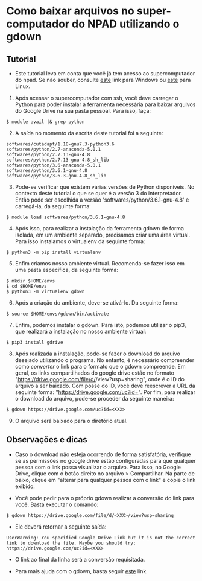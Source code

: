 # Como baixar arquivos no super-computador do NPAD utilizando o gdown

## Tutorial

- Este tutorial leva em conta que você já tem acesso ao supercomputador do npad. Se não souber, consulte [este](http://npad.ufrn.br/tutoriais/introducaoSupercomputador-parte1-windows.php) link para Windows ou [este](http://npad.ufrn.br/tutoriais/introducaoSupercomputador-parte1-linux.php) para Linux.

1. Após acessar o supercomputador com ssh, você deve carregar o Python para poder instalar a ferramenta necessária para baixar arquivos do Google Drive na sua pasta pessoal. Para isso, faça:

`$ module avail |& grep python`

2. A saída no momento da escrita deste tutorial foi a seguinte:

```
softwares/cutadapt/1.18-gnu7.3-python3.6
softwares/python/2.7-anaconda-5.0.1
softwares/python/2.7.13-gnu-4.8
softwares/python/2.7.13-gnu-4.8_sh_lib
softwares/python/3.6-anaconda-5.0.1
softwares/python/3.6.1-gnu-4.8
softwares/python/3.6.3-gnu-4.8_sh_lib
```

3. Pode-se verificar que existem várias versões de Python disponíveis. No contexto deste tutorial o que se quer é a versão 3 do interpretador. Então pode ser escolhida a versão 'softwares/python/3.6.1-gnu-4.8' e carregá-la, da seguinte forma:

`$ module load softwares/python/3.6.1-gnu-4.8`

4. Após isso, para realizar a instalação da ferramenta gdown de forma isolada, em um ambiente separado, precisamos criar uma área virtual. Para isso instalamos o virtualenv da seguinte forma:

`$ python3 -m pip install virtualenv`

5. Enfim criamos nosso ambiente virtual. Recomenda-se fazer isso em uma pasta específica, da seguinte forma:

```
$ mkdir $HOME/envs
$ cd $HOME/envs
$ python3 -m virtualenv gdown
```

6. Após a criação do ambiente, deve-se ativá-lo. Da seguinte forma:

`$ source $HOME/envs/gdown/bin/activate` 

7. Enfim, podemos instalar o gdown. Para isto, podemos utilizar o pip3, que realizará a instalação no nosso ambiente virtual:

`$ pip3 install gdrive`

8. Após realizada a instalação, pode-se fazer o download do arquivo desejado utilizando o programa. No entanto, é necessário compreender como *converter* o link para o formato que o gdown compreende. Em geral, os links compartilhados do google drive estão no formato "https://drive.google.com/file/d/<XXX>/view?usp=sharing", onde <XXX> é o ID do arquivo a ser baixado. Com posse do ID, você deve reescrever a URL da seguinte forma: "https://drive.google.com/uc?id=<XXX>". Por fim, para realizar o download do arquivo, pode-se proceder da seguinte maneira:

`$ gdown https://drive.google.com/uc?id=<XXX>`

9. O arquivo será baixado para o diretório atual.

## Observações e dicas

- Caso o download não esteja ocorrendo de forma satisfatória, verifique se as permissões no google drive estão configuradas para que qualquer pessoa com o link possa visualizar o arquivo. Para isso, no Google Drive, clique com o botão direito no arquivo > Compartilhar. Na parte de baixo, clique em "alterar para qualquer pessoa com o link" e copie o link exibido.

- Você pode pedir para o próprio gdown realizar a conversão do link para você. Basta executar o comando:

`$ gdown https://drive.google.com/file/d/<XXX>/view?usp=sharing`

- Ele deverá retornar a seguinte saída:

```
UserWarning: You specified Google Drive Link but it is not the correct link to download the file. Maybe you should try: https://drive.google.com/uc?id=<XXX>
```

- O link ao final da linha será a conversão requisitada.

- Para mais ajuda com o gdown, basta seguir [este](https://github.com/wkentaro/gdown) link.

